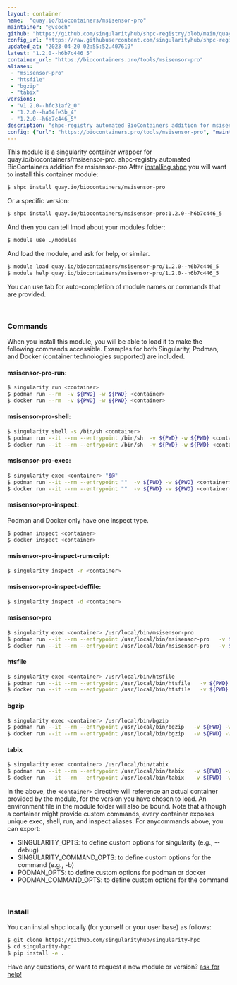 ```yaml
---
layout: container
name:  "quay.io/biocontainers/msisensor-pro"
maintainer: "@vsoch"
github: "https://github.com/singularityhub/shpc-registry/blob/main/quay.io/biocontainers/msisensor-pro/container.yaml"
config_url: "https://raw.githubusercontent.com/singularityhub/shpc-registry/main/quay.io/biocontainers/msisensor-pro/container.yaml"
updated_at: "2023-04-20 02:55:52.407619"
latest: "1.2.0--h6b7c446_5"
container_url: "https://biocontainers.pro/tools/msisensor-pro"
aliases:
 - "msisensor-pro"
 - "htsfile"
 - "bgzip"
 - "tabix"
versions:
 - "v1.2.0--hfc31af2_0"
 - "1.2.0--ha04fe3b_4"
 - "1.2.0--h6b7c446_5"
description: "shpc-registry automated BioContainers addition for msisensor-pro"
config: {"url": "https://biocontainers.pro/tools/msisensor-pro", "maintainer": "@vsoch", "description": "shpc-registry automated BioContainers addition for msisensor-pro", "latest": {"1.2.0--h6b7c446_5": "sha256:0eee22d164943f85240465d8fa7b2efb1131ba1a416852436210e9caab6ca1db"}, "tags": {"v1.2.0--hfc31af2_0": "sha256:7a73de995ab598c1819d5476f7450ad0c311d5235651a6466c445d74338d230e", "1.2.0--ha04fe3b_4": "sha256:9499c1a8c58ae0ab30c37a51d36a4d795a2093425e1ad671d0ce0d33723940b7", "1.2.0--h6b7c446_5": "sha256:0eee22d164943f85240465d8fa7b2efb1131ba1a416852436210e9caab6ca1db"}, "docker": "quay.io/biocontainers/msisensor-pro", "aliases": {"msisensor-pro": "/usr/local/bin/msisensor-pro", "htsfile": "/usr/local/bin/htsfile", "bgzip": "/usr/local/bin/bgzip", "tabix": "/usr/local/bin/tabix"}}
---
```


This module is a singularity container wrapper for quay.io/biocontainers/msisensor-pro.
shpc-registry automated BioContainers addition for msisensor-pro
After [installing shpc](#install) you will want to install this container module:


```bash
$ shpc install quay.io/biocontainers/msisensor-pro
```

Or a specific version:

```bash
$ shpc install quay.io/biocontainers/msisensor-pro:1.2.0--h6b7c446_5
```

And then you can tell lmod about your modules folder:

```bash
$ module use ./modules
```

And load the module, and ask for help, or similar.

```bash
$ module load quay.io/biocontainers/msisensor-pro/1.2.0--h6b7c446_5
$ module help quay.io/biocontainers/msisensor-pro/1.2.0--h6b7c446_5
```

You can use tab for auto-completion of module names or commands that are provided.

<br>

### Commands

When you install this module, you will be able to load it to make the following commands accessible.
Examples for both Singularity, Podman, and Docker (container technologies supported) are included.

#### msisensor-pro-run:

```bash
$ singularity run <container>
$ podman run --rm  -v ${PWD} -w ${PWD} <container>
$ docker run --rm  -v ${PWD} -w ${PWD} <container>
```

#### msisensor-pro-shell:

```bash
$ singularity shell -s /bin/sh <container>
$ podman run --it --rm --entrypoint /bin/sh  -v ${PWD} -w ${PWD} <container>
$ docker run --it --rm --entrypoint /bin/sh  -v ${PWD} -w ${PWD} <container>
```

#### msisensor-pro-exec:

```bash
$ singularity exec <container> "$@"
$ podman run --it --rm --entrypoint ""  -v ${PWD} -w ${PWD} <container> "$@"
$ docker run --it --rm --entrypoint ""  -v ${PWD} -w ${PWD} <container> "$@"
```

#### msisensor-pro-inspect:

Podman and Docker only have one inspect type.

```bash
$ podman inspect <container>
$ docker inspect <container>
```

#### msisensor-pro-inspect-runscript:

```bash
$ singularity inspect -r <container>
```

#### msisensor-pro-inspect-deffile:

```bash
$ singularity inspect -d <container>
```


#### msisensor-pro

```bash
$ singularity exec <container> /usr/local/bin/msisensor-pro
$ podman run --it --rm --entrypoint /usr/local/bin/msisensor-pro   -v ${PWD} -w ${PWD} <container> -c " $@"
$ docker run --it --rm --entrypoint /usr/local/bin/msisensor-pro   -v ${PWD} -w ${PWD} <container> -c " $@"
```


#### htsfile

```bash
$ singularity exec <container> /usr/local/bin/htsfile
$ podman run --it --rm --entrypoint /usr/local/bin/htsfile   -v ${PWD} -w ${PWD} <container> -c " $@"
$ docker run --it --rm --entrypoint /usr/local/bin/htsfile   -v ${PWD} -w ${PWD} <container> -c " $@"
```


#### bgzip

```bash
$ singularity exec <container> /usr/local/bin/bgzip
$ podman run --it --rm --entrypoint /usr/local/bin/bgzip   -v ${PWD} -w ${PWD} <container> -c " $@"
$ docker run --it --rm --entrypoint /usr/local/bin/bgzip   -v ${PWD} -w ${PWD} <container> -c " $@"
```


#### tabix

```bash
$ singularity exec <container> /usr/local/bin/tabix
$ podman run --it --rm --entrypoint /usr/local/bin/tabix   -v ${PWD} -w ${PWD} <container> -c " $@"
$ docker run --it --rm --entrypoint /usr/local/bin/tabix   -v ${PWD} -w ${PWD} <container> -c " $@"
```



In the above, the `<container>` directive will reference an actual container provided
by the module, for the version you have chosen to load. An environment file in the
module folder will also be bound. Note that although a container
might provide custom commands, every container exposes unique exec, shell, run, and
inspect aliases. For anycommands above, you can export:

 - SINGULARITY_OPTS: to define custom options for singularity (e.g., --debug)
 - SINGULARITY_COMMAND_OPTS: to define custom options for the command (e.g., -b)
 - PODMAN_OPTS: to define custom options for podman or docker
 - PODMAN_COMMAND_OPTS: to define custom options for the command

<br>

### Install

You can install shpc locally (for yourself or your user base) as follows:

```bash
$ git clone https://github.com/singularityhub/singularity-hpc
$ cd singularity-hpc
$ pip install -e .
```

Have any questions, or want to request a new module or version? [ask for help!](https://github.com/singularityhub/singularity-hpc/issues)